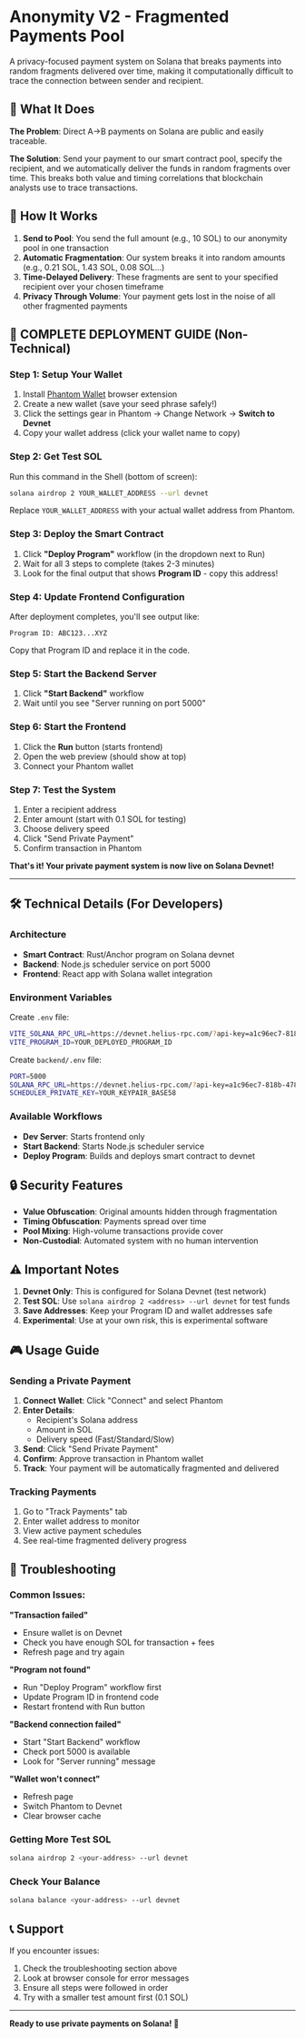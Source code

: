 # Anonymity V2 - Fragmented Payments Pool

A privacy-focused payment system on Solana that breaks payments into random fragments delivered over time, making it computationally difficult to trace the connection between sender and recipient.

## 🎯 What It Does

**The Problem**: Direct A→B payments on Solana are public and easily traceable.

**The Solution**: Send your payment to our smart contract pool, specify the recipient, and we automatically deliver the funds in random fragments over time. This breaks both value and timing correlations that blockchain analysts use to trace transactions.

## 🔄 How It Works

1. **Send to Pool**: You send the full amount (e.g., 10 SOL) to our anonymity pool in one transaction
2. **Automatic Fragmentation**: Our system breaks it into random amounts (e.g., 0.21 SOL, 1.43 SOL, 0.08 SOL...)  
3. **Time-Delayed Delivery**: These fragments are sent to your specified recipient over your chosen timeframe
4. **Privacy Through Volume**: Your payment gets lost in the noise of all other fragmented payments

## 🚀 COMPLETE DEPLOYMENT GUIDE (Non-Technical)

### Step 1: Setup Your Wallet
1. Install [Phantom Wallet](https://phantom.app/) browser extension
2. Create a new wallet (save your seed phrase safely!)
3. Click the settings gear in Phantom → Change Network → **Switch to Devnet**
4. Copy your wallet address (click your wallet name to copy)

### Step 2: Get Test SOL
Run this command in the Shell (bottom of screen):
```bash
solana airdrop 2 YOUR_WALLET_ADDRESS --url devnet
```
Replace `YOUR_WALLET_ADDRESS` with your actual wallet address from Phantom.

### Step 3: Deploy the Smart Contract
1. Click **"Deploy Program"** workflow (in the dropdown next to Run)
2. Wait for all 3 steps to complete (takes 2-3 minutes)
3. Look for the final output that shows **Program ID** - copy this address!

### Step 4: Update Frontend Configuration
After deployment completes, you'll see output like:
```
Program ID: ABC123...XYZ
```
Copy that Program ID and replace it in the code.

### Step 5: Start the Backend Server
1. Click **"Start Backend"** workflow 
2. Wait until you see "Server running on port 5000"

### Step 6: Start the Frontend
1. Click the **Run** button (starts frontend)
2. Open the web preview (should show at top)
3. Connect your Phantom wallet

### Step 7: Test the System
1. Enter a recipient address
2. Enter amount (start with 0.1 SOL for testing)
3. Choose delivery speed
4. Click "Send Private Payment"
5. Confirm transaction in Phantom

**That's it! Your private payment system is now live on Solana Devnet!**

---

## 🛠️ Technical Details (For Developers)

### Architecture

- **Smart Contract**: Rust/Anchor program on Solana devnet
- **Backend**: Node.js scheduler service on port 5000  
- **Frontend**: React app with Solana wallet integration

### Environment Variables

Create `.env` file:
```bash
VITE_SOLANA_RPC_URL=https://devnet.helius-rpc.com/?api-key=a1c96ec7-818b-4789-ad2c-2bd175df4a95
VITE_PROGRAM_ID=YOUR_DEPLOYED_PROGRAM_ID
```

Create `backend/.env` file:
```bash
PORT=5000
SOLANA_RPC_URL=https://devnet.helius-rpc.com/?api-key=a1c96ec7-818b-4789-ad2c-2bd175df4a95
SCHEDULER_PRIVATE_KEY=YOUR_KEYPAIR_BASE58
```

### Available Workflows

- **Dev Server**: Starts frontend only
- **Start Backend**: Starts Node.js scheduler service
- **Deploy Program**: Builds and deploys smart contract to devnet

## 🔒 Security Features

- **Value Obfuscation**: Original amounts hidden through fragmentation
- **Timing Obfuscation**: Payments spread over time
- **Pool Mixing**: High-volume transactions provide cover
- **Non-Custodial**: Automated system with no human intervention

## ⚠️ Important Notes

1. **Devnet Only**: This is configured for Solana Devnet (test network)
2. **Test SOL**: Use `solana airdrop 2 <address> --url devnet` for test funds
3. **Save Addresses**: Keep your Program ID and wallet addresses safe
4. **Experimental**: Use at your own risk, this is experimental software

## 🎮 Usage Guide

### Sending a Private Payment

1. **Connect Wallet**: Click "Connect" and select Phantom
2. **Enter Details**: 
   - Recipient's Solana address
   - Amount in SOL
   - Delivery speed (Fast/Standard/Slow)
3. **Send**: Click "Send Private Payment"
4. **Confirm**: Approve transaction in Phantom wallet
5. **Track**: Your payment will be automatically fragmented and delivered

### Tracking Payments

1. Go to "Track Payments" tab
2. Enter wallet address to monitor
3. View active payment schedules
4. See real-time fragmented delivery progress

## 🚨 Troubleshooting

### Common Issues:

**"Transaction failed"**
- Ensure wallet is on Devnet
- Check you have enough SOL for transaction + fees
- Refresh page and try again

**"Program not found"**
- Run "Deploy Program" workflow first
- Update Program ID in frontend code
- Restart frontend with Run button

**"Backend connection failed"**
- Start "Start Backend" workflow
- Check port 5000 is available
- Look for "Server running" message

**"Wallet won't connect"**
- Refresh page
- Switch Phantom to Devnet
- Clear browser cache

### Getting More Test SOL
```bash
solana airdrop 2 <your-address> --url devnet
```

### Check Your Balance
```bash
solana balance <your-address> --url devnet
```

## 📞 Support

If you encounter issues:
1. Check the troubleshooting section above
2. Look at browser console for error messages
3. Ensure all steps were followed in order
4. Try with a smaller test amount first (0.1 SOL)

---

**Ready to use private payments on Solana! 🚀**